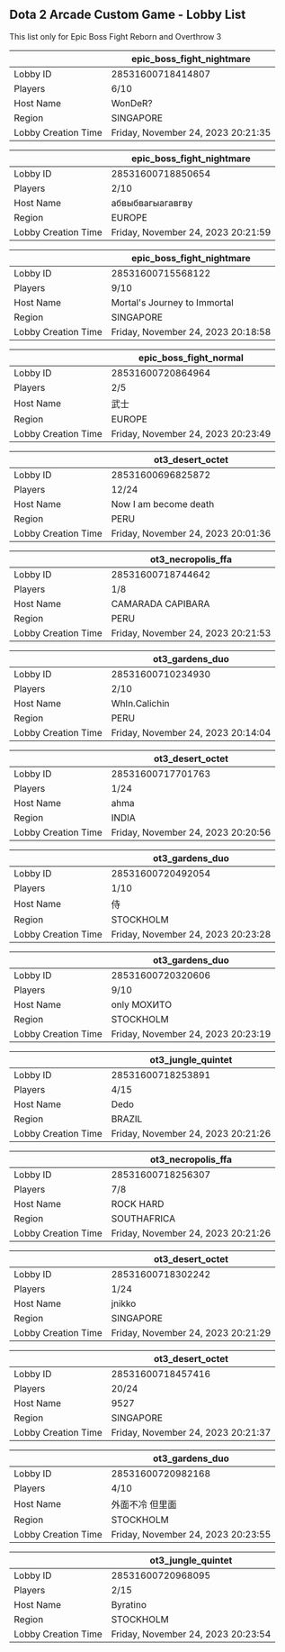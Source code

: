 ## Dota 2 Arcade Custom Game - Lobby List

This list only for Epic Boss Fight Reborn and Overthrow 3

|  | epic_boss_fight_nightmare |
| ------ | ------ |
| Lobby ID | 28531600718414807 |
| Players | 6/10 |
| Host Name | WonDeR? |
| Region | SINGAPORE |
| Lobby Creation Time | Friday, November 24, 2023 20:21:35 |


|  | epic_boss_fight_nightmare |
| ------ | ------ |
| Lobby ID | 28531600718850654 |
| Players | 2/10 |
| Host Name | абвыбвагыагавгву |
| Region | EUROPE |
| Lobby Creation Time | Friday, November 24, 2023 20:21:59 |


|  | epic_boss_fight_nightmare |
| ------ | ------ |
| Lobby ID | 28531600715568122 |
| Players | 9/10 |
| Host Name | Mortal's Journey to Immortal |
| Region | SINGAPORE |
| Lobby Creation Time | Friday, November 24, 2023 20:18:58 |


|  | epic_boss_fight_normal |
| ------ | ------ |
| Lobby ID | 28531600720864964 |
| Players | 2/5 |
| Host Name | 武士 |
| Region | EUROPE |
| Lobby Creation Time | Friday, November 24, 2023 20:23:49 |


|  | ot3_desert_octet |
| ------ | ------ |
| Lobby ID | 28531600696825872 |
| Players | 12/24 |
| Host Name | Now I am become death |
| Region | PERU |
| Lobby Creation Time | Friday, November 24, 2023 20:01:36 |


|  | ot3_necropolis_ffa |
| ------ | ------ |
| Lobby ID | 28531600718744642 |
| Players | 1/8 |
| Host Name | CAMARADA CAPIBARA |
| Region | PERU |
| Lobby Creation Time | Friday, November 24, 2023 20:21:53 |


|  | ot3_gardens_duo |
| ------ | ------ |
| Lobby ID | 28531600710234930 |
| Players | 2/10 |
| Host Name | WhIn.Calichin |
| Region | PERU |
| Lobby Creation Time | Friday, November 24, 2023 20:14:04 |


|  | ot3_desert_octet |
| ------ | ------ |
| Lobby ID | 28531600717701763 |
| Players | 1/24 |
| Host Name | ahma |
| Region | INDIA |
| Lobby Creation Time | Friday, November 24, 2023 20:20:56 |


|  | ot3_gardens_duo |
| ------ | ------ |
| Lobby ID | 28531600720492054 |
| Players | 1/10 |
| Host Name | 侍 |
| Region | STOCKHOLM |
| Lobby Creation Time | Friday, November 24, 2023 20:23:28 |


|  | ot3_gardens_duo |
| ------ | ------ |
| Lobby ID | 28531600720320606 |
| Players | 9/10 |
| Host Name | only МОХИТО |
| Region | STOCKHOLM |
| Lobby Creation Time | Friday, November 24, 2023 20:23:19 |


|  | ot3_jungle_quintet |
| ------ | ------ |
| Lobby ID | 28531600718253891 |
| Players | 4/15 |
| Host Name | Dedo |
| Region | BRAZIL |
| Lobby Creation Time | Friday, November 24, 2023 20:21:26 |


|  | ot3_necropolis_ffa |
| ------ | ------ |
| Lobby ID | 28531600718256307 |
| Players | 7/8 |
| Host Name | ROCK HARD |
| Region | SOUTHAFRICA |
| Lobby Creation Time | Friday, November 24, 2023 20:21:26 |


|  | ot3_desert_octet |
| ------ | ------ |
| Lobby ID | 28531600718302242 |
| Players | 1/24 |
| Host Name | jnikko |
| Region | SINGAPORE |
| Lobby Creation Time | Friday, November 24, 2023 20:21:29 |


|  | ot3_desert_octet |
| ------ | ------ |
| Lobby ID | 28531600718457416 |
| Players | 20/24 |
| Host Name | 9527 |
| Region | SINGAPORE |
| Lobby Creation Time | Friday, November 24, 2023 20:21:37 |


|  | ot3_gardens_duo |
| ------ | ------ |
| Lobby ID | 28531600720982168 |
| Players | 4/10 |
| Host Name | 外面不冷 但里面 |
| Region | STOCKHOLM |
| Lobby Creation Time | Friday, November 24, 2023 20:23:55 |


|  | ot3_jungle_quintet |
| ------ | ------ |
| Lobby ID | 28531600720968095 |
| Players | 2/15 |
| Host Name | Byratino |
| Region | STOCKHOLM |
| Lobby Creation Time | Friday, November 24, 2023 20:23:54 |


